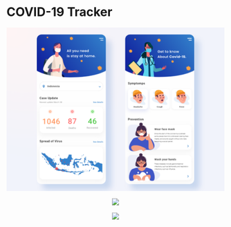 # COVID-19 Tracker

<p align="center"><img src=".github/screens.png?raw=true"/></p>
<p align="center"><img src=".github/screen1.gif?raw=true"/></p>
<p align="center"><img src=".github/screen2.gif?raw=true"/></p>
